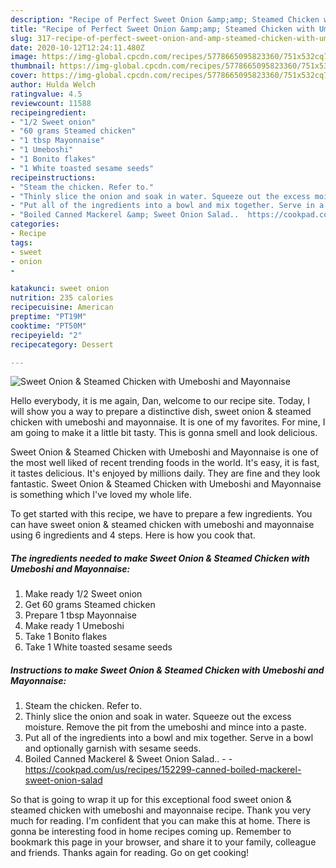 ```yaml
---
description: "Recipe of Perfect Sweet Onion &amp;amp; Steamed Chicken with Umeboshi and Mayonnaise"
title: "Recipe of Perfect Sweet Onion &amp;amp; Steamed Chicken with Umeboshi and Mayonnaise"
slug: 317-recipe-of-perfect-sweet-onion-and-amp-steamed-chicken-with-umeboshi-and-mayonnaise
date: 2020-10-12T12:24:11.480Z
image: https://img-global.cpcdn.com/recipes/5778665095823360/751x532cq70/sweet-onion-steamed-chicken-with-umeboshi-and-mayonnaise-recipe-main-photo.jpg
thumbnail: https://img-global.cpcdn.com/recipes/5778665095823360/751x532cq70/sweet-onion-steamed-chicken-with-umeboshi-and-mayonnaise-recipe-main-photo.jpg
cover: https://img-global.cpcdn.com/recipes/5778665095823360/751x532cq70/sweet-onion-steamed-chicken-with-umeboshi-and-mayonnaise-recipe-main-photo.jpg
author: Hulda Welch
ratingvalue: 4.5
reviewcount: 11588
recipeingredient:
- "1/2 Sweet onion"
- "60 grams Steamed chicken"
- "1 tbsp Mayonnaise"
- "1 Umeboshi"
- "1 Bonito flakes"
- "1 White toasted sesame seeds"
recipeinstructions:
- "Steam the chicken. Refer to."
- "Thinly slice the onion and soak in water. Squeeze out the excess moisture. Remove the pit from the umeboshi and mince into a paste."
- "Put all of the ingredients into a bowl and mix together. Serve in a bowl and optionally garnish with sesame seeds."
- "Boiled Canned Mackerel &amp; Sweet Onion Salad..  https://cookpad.com/us/recipes/152299-canned-boiled-mackerel-sweet-onion-salad"
categories:
- Recipe
tags:
- sweet
- onion
- 

katakunci: sweet onion  
nutrition: 235 calories
recipecuisine: American
preptime: "PT19M"
cooktime: "PT50M"
recipeyield: "2"
recipecategory: Dessert

---
```



![Sweet Onion &amp; Steamed Chicken with Umeboshi and Mayonnaise](https://img-global.cpcdn.com/recipes/5778665095823360/751x532cq70/sweet-onion-steamed-chicken-with-umeboshi-and-mayonnaise-recipe-main-photo.jpg)

Hello everybody, it is me again, Dan, welcome to our recipe site. Today, I will show you a way to prepare a distinctive dish, sweet onion &amp; steamed chicken with umeboshi and mayonnaise. It is one of my favorites. For mine, I am going to make it a little bit tasty. This is gonna smell and look delicious.



Sweet Onion &amp; Steamed Chicken with Umeboshi and Mayonnaise is one of the most well liked of recent trending foods in the world. It's easy, it is fast, it tastes delicious. It's enjoyed by millions daily. They are fine and they look fantastic. Sweet Onion &amp; Steamed Chicken with Umeboshi and Mayonnaise is something which I've loved my whole life.


To get started with this recipe, we have to prepare a few ingredients. You can have sweet onion &amp; steamed chicken with umeboshi and mayonnaise using 6 ingredients and 4 steps. Here is how you cook that.

<!--inarticleads1-->

##### The ingredients needed to make Sweet Onion &amp; Steamed Chicken with Umeboshi and Mayonnaise:

1. Make ready 1/2 Sweet onion
1. Get 60 grams Steamed chicken
1. Prepare 1 tbsp Mayonnaise
1. Make ready 1 Umeboshi
1. Take 1 Bonito flakes
1. Take 1 White toasted sesame seeds




<!--inarticleads2-->

##### Instructions to make Sweet Onion &amp; Steamed Chicken with Umeboshi and Mayonnaise:

1. Steam the chicken. Refer to.
1. Thinly slice the onion and soak in water. Squeeze out the excess moisture. Remove the pit from the umeboshi and mince into a paste.
1. Put all of the ingredients into a bowl and mix together. Serve in a bowl and optionally garnish with sesame seeds.
1. Boiled Canned Mackerel &amp; Sweet Onion Salad.. -  - https://cookpad.com/us/recipes/152299-canned-boiled-mackerel-sweet-onion-salad




So that is going to wrap it up for this exceptional food sweet onion &amp; steamed chicken with umeboshi and mayonnaise recipe. Thank you very much for reading. I'm confident that you can make this at home. There is gonna be interesting food in home recipes coming up. Remember to bookmark this page in your browser, and share it to your family, colleague and friends. Thanks again for reading. Go on get cooking!
